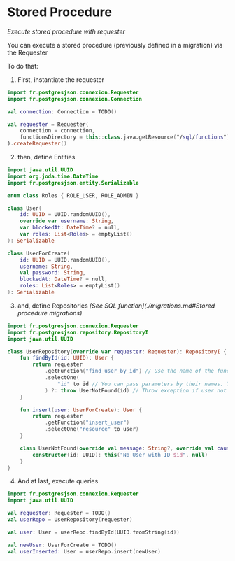 # Stored Procedure
*Execute stored procedure with requester*

You can execute a stored procedure (previously defined in a migration) via the Requester

To do that:

1. First, instantiate the requester
```kotlin
import fr.postgresjson.connexion.Requester
import fr.postgresjson.connexion.Connection

val connection: Connection = TODO()

val requester = Requester(
    connection = connection,
    functionsDirectory = this::class.java.getResource("/sql/functions")?.toURI() ?: error("No sql function found")
).createRequester()
```

2. then, define Entities
```kotlin
import java.util.UUID
import org.joda.time.DateTime
import fr.postgresjson.entity.Serializable

enum class Roles { ROLE_USER, ROLE_ADMIN }

class User(
    id: UUID = UUID.randomUUID(),
    override var username: String,
    var blockedAt: DateTime? = null,
    var roles: List<Roles> = emptyList()
): Serializable

class UserForCreate(
    id: UUID = UUID.randomUUID(),
    username: String,
    val password: String,
    blockedAt: DateTime? = null,
    roles: List<Roles> = emptyList()
): Serializable
```
3. and, define Repositories
*[See SQL function](./migrations.md#Stored procedure migrations)*

```kotlin
import fr.postgresjson.connexion.Requester
import fr.postgresjson.repository.RepositoryI
import java.util.UUID

class UserRepository(override var requester: Requester): RepositoryI {
    fun findById(id: UUID): User {
        return requester
            .getFunction("find_user_by_id") // Use the name of the function
            .selectOne(
                "id" to id // You can pass parameters by their names. The underscore prefix on parameters is not required to be mapped. 
            ) ?: throw UserNotFound(id) // Throw exception if user not found
    }

    fun insert(user: UserForCreate): User {
        return requester
            .getFunction("insert_user")
            .selectOne("resource" to user)
    }

    class UserNotFound(override val message: String?, override val cause: Throwable?): Throwable(message, cause) {
        constructor(id: UUID): this("No User with ID $id", null)
    }
}
```

4. And at last, execute queries
```kotlin
import fr.postgresjson.connexion.Requester
import java.util.UUID

val requester: Requester = TODO()
val userRepo = UserRepository(requester)

val user: User = userRepo.findById(UUID.fromString(id))

val newUser: UserForCreate = TODO()
val userInserted: User = userRepo.insert(newUser)
```